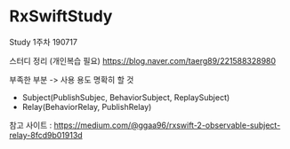 # RxSwiftStudy

Study 1주차 
190717

스터디 정리 (개인복습 필요)
https://blog.naver.com/taerg89/221588328980

부족한 부분 -> 사용 용도 명확히 할 것

- Subject(PublishSubjec, BehaviorSubject, ReplaySubject)
- Relay(BehaviorRelay, PublishRelay)
 
참고 사이트 : https://medium.com/@ggaa96/rxswift-2-observable-subject-relay-8fcd9b01913d
